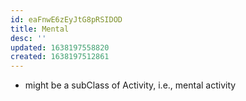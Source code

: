 ```yaml
---
id: eaFnwE6zEyJtG8pRSIDOD
title: Mental
desc: ''
updated: 1638197558820
created: 1638197512861
---
```




- might be a subClass of Activity, i.e., mental activity
